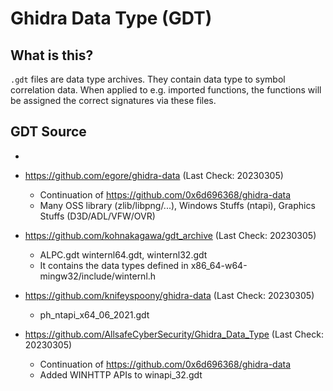 # Ghidra Data Type (GDT)

## What is this?

`.gdt` files are data type archives. They contain data type to symbol correlation
data. When applied to e.g. imported functions, the functions will be assigned the
correct signatures via these files.

## GDT Source

- 

- https://github.com/egore/ghidra-data (Last Check: 20230305)
    - Continuation of https://github.com/0x6d696368/ghidra-data
    - Many OSS library (zlib/libpng/...), Windows Stuffs (ntapi), Graphics Stuffs (D3D/ADL/VFW/OVR)

- https://github.com/kohnakagawa/gdt_archive (Last Check: 20230305)
    - ALPC.gdt winternl64.gdt, winternl32.gdt
    - It contains the data types defined in x86\_64-w64-mingw32/include/winternl.h

- https://github.com/knifeyspoony/ghidra-data (Last Check: 20230305)
    - ph_ntapi_x64_06_2021.gdt

- https://github.com/AllsafeCyberSecurity/Ghidra_Data_Type (Last Check: 20230305)
    - Continuation of https://github.com/0x6d696368/ghidra-data
    - Added WINHTTP APIs to winapi_32.gdt
